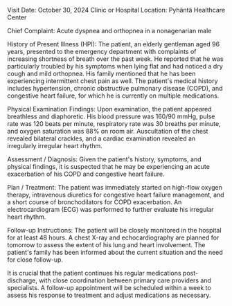  Visit Date: October 30, 2024
Clinic or Hospital Location: Pyhäntä Healthcare Center

Chief Complaint: Acute dyspnea and orthopnea in a nonagenarian male

History of Present Illness (HPI): The patient, an elderly gentleman aged 96 years, presented to the emergency department with complaints of increasing shortness of breath over the past week. He reported that he was particularly troubled by his symptoms when lying flat and had noticed a dry cough and mild orthopnea. His family mentioned that he has been experiencing intermittent chest pain as well. The patient's medical history includes hypertension, chronic obstructive pulmonary disease (COPD), and congestive heart failure, for which he is currently on multiple medications.

Physical Examination Findings: Upon examination, the patient appeared breathless and diaphoretic. His blood pressure was 160/90 mmHg, pulse rate was 120 beats per minute, respiratory rate was 30 breaths per minute, and oxygen saturation was 88% on room air. Auscultation of the chest revealed bilateral crackles, and a cardiac examination revealed an irregularly irregular heart rhythm.

Assessment / Diagnosis: Given the patient's history, symptoms, and physical findings, it is suspected that he may be experiencing an acute exacerbation of his COPD and congestive heart failure.

Plan / Treatment: The patient was immediately started on high-flow oxygen therapy, intravenous diuretics for congestive heart failure management, and a short course of bronchodilators for COPD exacerbation. An electrocardiogram (ECG) was performed to further evaluate his irregular heart rhythm.

Follow-up Instructions: The patient will be closely monitored in the hospital for at least 48 hours. A chest X-ray and echocardiography are planned for tomorrow to assess the extent of his lung and heart involvement. The patient's family has been informed about the current situation and the need for close follow-up.

It is crucial that the patient continues his regular medications post-discharge, with close coordination between primary care providers and specialists. A follow-up appointment will be scheduled within a week to assess his response to treatment and adjust medications as necessary.
